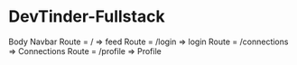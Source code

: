 # DevTinder-Fullstack

Body
    Navbar
    Route = / => feed
    Route = /login => login
    Route = /connections => Connections
    Route = /profile => Profile
